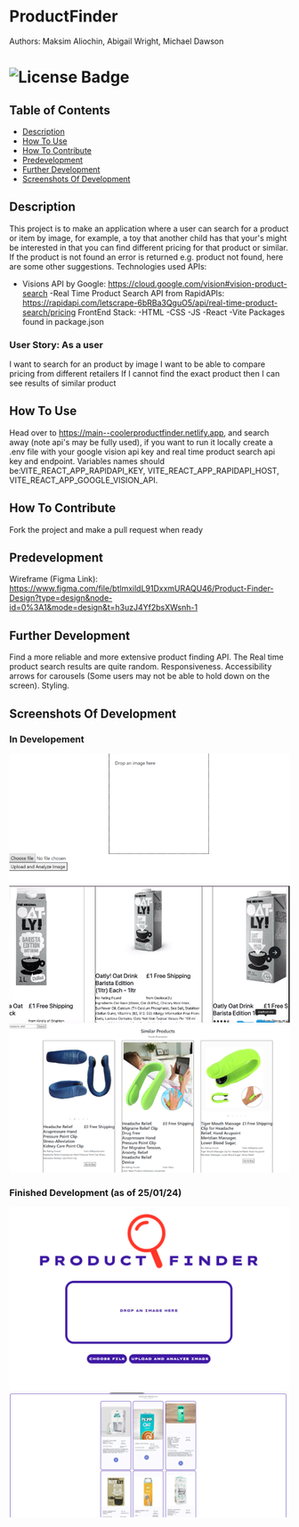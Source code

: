 # ProductFinder

Authors: Maksim Aliochin, Abigail Wright, Michael Dawson

# ![License Badge](https://shields.io/badge/license-MIT-green)

## Table of Contents

- [Description](#description)
- [How To Use](#how-to-use)
- [How To Contribute](#how-to-contribute)
- [Predevelopment](#predevelopment)
- [Further Development](#further-development)
- [Screenshots Of Development](#screenshots-of-development)

## Description

This project is to make an application where a user can search for a product or item by image, for example, a toy that another child has that your's might be interested in that you can find different pricing for that product or similar. If the product is not found an error is returned e.g. product not found, here are some other suggestions. Technologies used
APIs:

- Visions API by Google: https://cloud.google.com/vision#vision-product-search
  -Real Time Product Search API from RapidAPIs: https://rapidapi.com/letscrape-6bRBa3QguO5/api/real-time-product-search/pricing
  FrontEnd Stack:
  -HTML
  -CSS
  -JS
  -React
  -Vite
  Packages found in package.json

### User Story: As a user

I want to search for an product by image
I want to be able to compare pricing from different retailers
If I cannot find the exact product then I can see results of similar product

## How To Use

Head over to https://main--coolerproductfinder.netlify.app, and search away (note api's may be fully used), if you want to run it locally create a .env file with your google vision api key and real time product search api key and endpoint. Variables names should be:VITE_REACT_APP_RAPIDAPI_KEY, VITE_REACT_APP_RAPIDAPI_HOST, VITE_REACT_APP_GOOGLE_VISION_API.

## How To Contribute

Fork the project and make a pull request when ready

## Predevelopment

Wireframe (Figma Link): https://www.figma.com/file/btlmxildL91DxxmURAQU46/Product-Finder-Design?type=design&node-id=0%3A1&mode=design&t=h3uzJ4Yf2bsXWsnh-1

## Further Development

Find a more reliable and more extensive product finding API. The Real time product search results are quite random.
Responsiveness.
Accessibility arrows for carousels (Some users may not be able to hold down on the screen).
Styling.

## Screenshots Of Development

### In Developement

![Alt text](readme-images\ExampleOfButtonAndDragAndDrop.png)
![Alt text](readme-images\ExampleOfProductCards.png)
![Alt text](readme-images\ExampleOfProducts.png)

### Finished Development (as of 25/01/24)

![Alt text](readme-images\Input.png)
![Alt text](readme-images\FinishedProductGrid.png)
